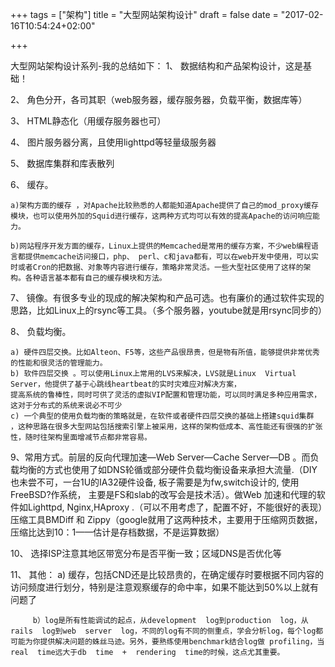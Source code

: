 

+++
tags = ["架构"]
title = "大型网站架构设计"
draft = false
date = "2017-02-16T10:54:24+02:00"

+++




大型网站架构设计系列-我的总结如下：
1、 数据结构和产品架构设计，这是基础！

2、 角色分开，各司其职（web服务器，缓存服务器，负载平衡，数据库等）

3、 HTML静态化（用缓存服务器也可）

4、 图片服务器分离，且使用lighttpd等轻量级服务器 

5、 数据库集群和库表散列

6、 缓存。

	a)架构方面的缓存 ，对Apache比较熟悉的人都能知道Apache提供了自己的mod_proxy缓存模块，也可以使用外加的Squid进行缓存，这两种方式均可以有效的提高Apache的访问响应能力。
	
	b)网站程序开发方面的缓存，Linux上提供的Memcached是常用的缓存方案，不少web编程语言都提供memcache访问接口，php、 perl、c和java都有，可以在web开发中使用，可以实时或者Cron的把数据、对象等内容进行缓存，策略非常灵活。一些大型社区使用了这样的架构。各种语言基本都有自己的缓存模块和方法。

7、 镜像。有很多专业的现成的解决架构和产品可选。也有廉价的通过软件实现的思路，比如Linux上的rsync等工具。（多个服务器，youtube就是用rsync同步的）

8、 负载均衡。

	a) 硬件四层交换。比如Alteon、F5等，这些产品很昂贵，但是物有所值，能够提供非常优秀的性能和很灵活的管理能力。
	b) 软件四层交换 。可以使用Linux上常用的LVS来解决，LVS就是Linux  Virtual  Server，他提供了基于心跳线heartbeat的实时灾难应对解决方案，
	提高系统的鲁棒性，同时可供了灵活的虚拟VIP配置和管理功能，可以同时满足多种应用需求，这对于分布式的系统来说必不可少
	c) 一个典型的使用负载均衡的策略就是，在软件或者硬件四层交换的基础上搭建squid集群 ，这种思路在很多大型网站包括搜索引擎上被采用，这样的架构低成本、高性能还有很强的扩张性，随时往架构里面增减节点都非常容易。

9、常用方式。前层的反向代理加速—Web  Server—Cache  Server—DB 。而负载均衡的方式也使用了如DNS轮循或部分硬件负载均衡设备来承担大流量.（DIY也未尝不可，一台1U的IA32硬件设备,  板子需要是为fw,switch设计的,  使用FreeBSD?作系统，  主要是FS和slab的改写会是技术活）。做Web  加速和代理的软件如Lighttpd,  Nginx,HAproxy .（可以不用考虑了，配置不好，不能很好的表现）压缩工具BMDiff  和  Zippy（google就用了这两种技术，主要用于压缩网页数据，压缩比达到10：1——估计是存档数据，不是运算数据）

10、 选择ISP注意其地区带宽分布是否平衡一致；区域DNS是否优化等

11、 其他：
         a) 缓存，包括CND还是比较昂贵的，在确定缓存时要根据不同内容的访问频度进行划分，特别是注意观察缓存的命中率，如果不能达到50%以上就有问题了

         b）log是所有性能调试的起点，从development  log到production  log，从rails  log到web  server  log，不同的log有不同的侧重点，学会分析log，每个log都可能为你提供解决问题的蛛丝马迹。另外，要熟练使用benchmark结合log做 profiling，当real  time远大于db  time  +  rendering  time的时候，这点尤其重要。